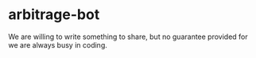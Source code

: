 # arbitrage-bot
We are willing to write something to share, but no guarantee provided for we are always busy in coding.
